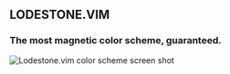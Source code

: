 ## LODESTONE.VIM
### The most magnetic color scheme, guaranteed.

![Lodestone.vim color scheme screen shot](http://cl.ly/3gVF/Screen_shot_2010-12-18_at_8.55.30_AM.png "Lodestone.vim color scheme")

